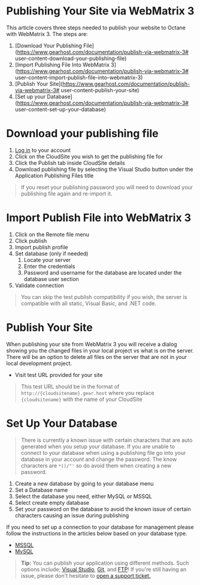 # Publishing Your Site via WebMatrix 3

This article covers three steps needed to publish your website to Octane with WebMatrix 3. The steps are:

1. [Download Your Publishing File](https://www.gearhost.com/documentation/publish-via-webmatrix-3# user-content-download-your-publishing-file)
2. [Import Publishing File Into WebMatrix 3](https://www.gearhost.com/documentation/publish-via-webmatrix-3# user-content-import-publish-file-into-webmatrix-3)
3. [Publish Your Site](https://www.gearhost.com/documentation/publish-via-webmatrix-3# user-content-publish-your-site)
4. [Set up your Database](https://www.gearhost.com/documentation/publish-via-webmatrix-3# user-content-set-up-your-database)


#  Download your publishing file
1. [Log in][login-link]  to your account
2. Click on the CloudSite you wish to get the publishing file for
3. Click the Publish tab inside CloudSite details
4. Download publishing file by selecting the Visual Studio button under the Application Publishing Files title

> If you reset your publishing password you will need to download your publishing file again and re-import it.

#  Import Publish File into WebMatrix 3
1. Click on the Remote file menu
2. Click publish
3. Import publish profile
4. Set database (only if needed)
	1. Locate your server
	2. Enter the credentials
	3. Password and username for the database are located under the database user section
5. Validate connection

	

 >You can skip the test publish compatibility if you wish, the server is compatible with all static, Visual Basic, and .NET code.

#  Publish Your Site

When publishing your site from WebMatrix 3 you will receive a dialog showing you the changed files in your local project vs what is on the server.  There will be an option to delete all files on the server that are not in your local development project.  

 

 - Visit test URL provided for your site
 
 >This test URL should be in the format of `http://{cloudsitename}.gear.host` where you replace `{cloudsitename}` with the name of your CloudSite

#  Set Up Your Database

>There is currently a known issue with certain characters that are auto generated when you setup your database. If you are unable to connect to your database when using a publishing file go into your database in your account and change the password. The know characters are `*()/"'`  so do avoid them when creating a new password.

1. Create a new database by going to your database menu
2. Set a Database name
3. Select the database you need, either MySQL or MSSQL
4. Select create empty database
5. Set your password on the database to avoid the known issue of certain characters causing an issue during publishing

If you need to set up a connection to your database for management please follow the instructions in the articles below based on your database type.
   
- [MSSQL](https://www.gearhost.com/documentation/connect-to-a-mssql-database)
- [MySQL](https://www.gearhost.com/documentation/connecting-to-mysql-database)


[Login-Link]:https://my.gearhost.com/account/login

[menu-cloudsites]: https://raw.githubusercontent.com/GearHost/docs/master/Images/menu-cloudsites.png
[select-cloudsite]: https://raw.githubusercontent.com/GearHost/docs/master/Images/select-cloudsite.png
[download-publishing-file]: https://raw.githubusercontent.com/GearHost/docs/master/Images/publishfile.png

[menu-webmatrix]: https://raw.githubusercontent.com/GearHost/docs/master/Images/webmatrix-3-file-menu.png
[webmatrix-import-publish-file]: https://raw.githubusercontent.com/GearHost/docs/master/Images/webmatrix-import-publish-file.png
[webmatrix-validate-connection]: https://raw.githubusercontent.com/GearHost/docs/master/Images/webmatrix-validate-connection.png
[webmatrix-publish-preview]: https://raw.githubusercontent.com/GearHost/docs/master/Images/webmatrix-publish-preview.png
[webmatrix-destination]: https://raw.githubusercontent.com/GearHost/docs/master/Images/webmatrix-destination.png
[menu-locateserver]: https://raw.githubusercontent.com/GearHost/docs/master/Images/mssql-db-server.png
[database-viewpass]: https://raw.githubusercontent.com/GearHost/docs/master/Images/database-showhidepassword.png

[database-menu]: https://raw.githubusercontent.com/GearHost/docs/master/Images/menu-databases.png
[database-password]: https://raw.githubusercontent.com/GearHost/docs/master/Images/database-resetpassword.png
[database-name]: https://raw.githubusercontent.com/GearHost/docs/master/Images/database-namedb.png
[database-selectplan]: https://raw.githubusercontent.com/GearHost/docs/master/Images/database-selectplan.png
[database-empty]: https://raw.githubusercontent.com/GearHost/docs/master/Images/database-createempty.png

>**Tip:** You can publish your application using different methods. Such options include; [Visual Studio](https://www.gearhost.com/documentation/how-to-publish-your-app-from-visual-studio), [Git](https://www.gearhost.com/documentation/github-deploy-your-application), and [FTP](https://www.gearhost.com/documentation/how-to-publish-your-app-with-ftp)! If you're still having an issue, please don't hesitate to [open a support ticket.](https://www.gearhost.com/documentation/how-to-open-a-support-ticket)